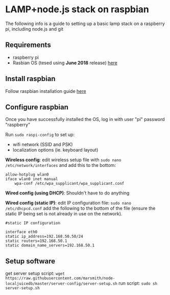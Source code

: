 # LAMP+node.js stack on raspbian

The following info is a guide to setting up a basic lamp stack on a raspberry pi, including node.js and git

## Requirements

- raspberry pi
- Rasbian OS (tesed using **June 2018** release) [here](https://www.raspberrypi.org/downloads/raspbian/)

## Install raspbian

Follow raspbian installation guide [here](https://www.raspberrypi.org/documentation/installation/installing-images/README.md)

## Configure raspbian

Once you have successfully installed the OS, log in with user "pi" password "raspberry"

Run `sudo raspi-config` to set up:

- wifi network (SSID and PSK)
- localization options (ie. keyboard layout)

**Wireless config**:
edit wireless setup file with `sudo nano /etc/network/interfaces` and add this to the bottom:

```
allow-hotplug wlan0
iface wlan0 inet manual
    wpa-conf /etc/wpa_supplicant/wpa_supplicant.conf
```

**Wired config (using DHCP)**: 
Shouldn't have to do anything

**Wired config (static IP)**:
edit IP configuration file: `sudo nano /etc/dhcpcd.conf` add the following to the bottom of the file (ensure the static IP being set is not already in use on the network).

```
#static IP configuration 

interface eth0
static ip_address=192.168.50.50/24 
static routers=192.168.50.1 
static domain_name_servers=192.168.50.1
```

## Setup software
get server setup script: `wget https://raw.githubusercontent.com/marsmith/node-localjuicedb/master/server-config/server-setup.sh`
run script: `sudo sh server-setup.sh`


